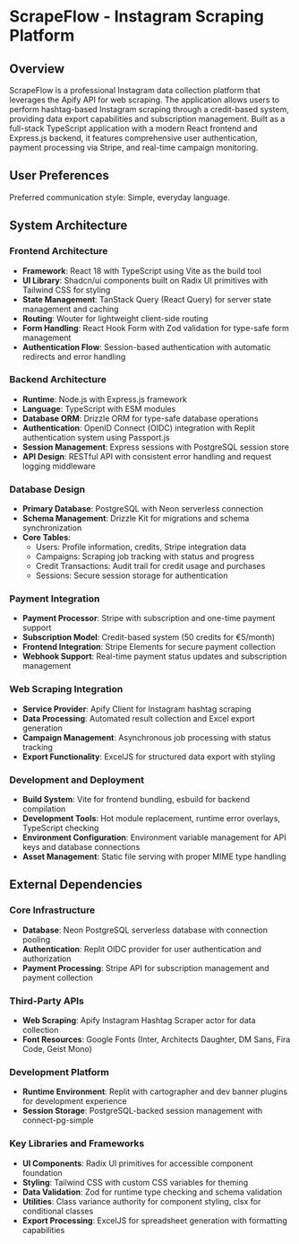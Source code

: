 # ScrapeFlow - Instagram Scraping Platform

## Overview

ScrapeFlow is a professional Instagram data collection platform that leverages the Apify API for web scraping. The application allows users to perform hashtag-based Instagram scraping through a credit-based system, providing data export capabilities and subscription management. Built as a full-stack TypeScript application with a modern React frontend and Express.js backend, it features comprehensive user authentication, payment processing via Stripe, and real-time campaign monitoring.

## User Preferences

Preferred communication style: Simple, everyday language.

## System Architecture

### Frontend Architecture
- **Framework**: React 18 with TypeScript using Vite as the build tool
- **UI Library**: Shadcn/ui components built on Radix UI primitives with Tailwind CSS for styling
- **State Management**: TanStack Query (React Query) for server state management and caching
- **Routing**: Wouter for lightweight client-side routing
- **Form Handling**: React Hook Form with Zod validation for type-safe form management
- **Authentication Flow**: Session-based authentication with automatic redirects and error handling

### Backend Architecture
- **Runtime**: Node.js with Express.js framework
- **Language**: TypeScript with ESM modules
- **Database ORM**: Drizzle ORM for type-safe database operations
- **Authentication**: OpenID Connect (OIDC) integration with Replit authentication system using Passport.js
- **Session Management**: Express sessions with PostgreSQL session store
- **API Design**: RESTful API with consistent error handling and request logging middleware

### Database Design
- **Primary Database**: PostgreSQL with Neon serverless connection
- **Schema Management**: Drizzle Kit for migrations and schema synchronization
- **Core Tables**:
  - Users: Profile information, credits, Stripe integration data
  - Campaigns: Scraping job tracking with status and progress
  - Credit Transactions: Audit trail for credit usage and purchases
  - Sessions: Secure session storage for authentication

### Payment Integration
- **Payment Processor**: Stripe with subscription and one-time payment support
- **Subscription Model**: Credit-based system (50 credits for €5/month)
- **Frontend Integration**: Stripe Elements for secure payment collection
- **Webhook Support**: Real-time payment status updates and subscription management

### Web Scraping Integration
- **Service Provider**: Apify Client for Instagram hashtag scraping
- **Data Processing**: Automated result collection and Excel export generation
- **Campaign Management**: Asynchronous job processing with status tracking
- **Export Functionality**: ExcelJS for structured data export with styling

### Development and Deployment
- **Build System**: Vite for frontend bundling, esbuild for backend compilation
- **Development Tools**: Hot module replacement, runtime error overlays, TypeScript checking
- **Environment Configuration**: Environment variable management for API keys and database connections
- **Asset Management**: Static file serving with proper MIME type handling

## External Dependencies

### Core Infrastructure
- **Database**: Neon PostgreSQL serverless database with connection pooling
- **Authentication**: Replit OIDC provider for user authentication and authorization
- **Payment Processing**: Stripe API for subscription management and payment collection

### Third-Party APIs
- **Web Scraping**: Apify Instagram Hashtag Scraper actor for data collection
- **Font Resources**: Google Fonts (Inter, Architects Daughter, DM Sans, Fira Code, Geist Mono)

### Development Platform
- **Runtime Environment**: Replit with cartographer and dev banner plugins for development experience
- **Session Storage**: PostgreSQL-backed session management with connect-pg-simple

### Key Libraries and Frameworks
- **UI Components**: Radix UI primitives for accessible component foundation
- **Styling**: Tailwind CSS with custom CSS variables for theming
- **Data Validation**: Zod for runtime type checking and schema validation
- **Utilities**: Class variance authority for component styling, clsx for conditional classes
- **Export Processing**: ExcelJS for spreadsheet generation with formatting capabilities